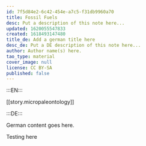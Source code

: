 ```yaml
---
id: 7f5d84e2-6c42-454e-a7c5-f31db9960a70
title: Fossil Fuels
desc: Put a description of this note here...
updated: 1620055547833
created: 1618493147480
title_de: Add a german title here
desc_de: Put a DE description of this note here...
author: Author name(s) here.
tao_type: material
cover_image: null
license: CC BY-SA
published: false
---
```


:::EN:::

[[story.micropaleontology]]

:::DE:::

German content goes here.

Testing here
